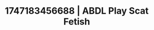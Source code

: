 ---
categories:
- Simple sex
- Romantasy erotica
- Neon-lit seduction
- E-girl erotica
- Lace and desire
image: /assets/images/1747183456688.jpg
layout: post
seo:
  description: Featured content with premium Scat Fetish, ABDL Play. HD images available.
  keywords: Scat Fetish, ABDL Play
  og_image: /assets/images/1747183456688.jpg
  schema_type: VisualArtwork
tags:
- ABDL Play
- Scat Fetish
- '#1747183456688'
title: 1747183456688 | ABDL Play Scat Fetish
---